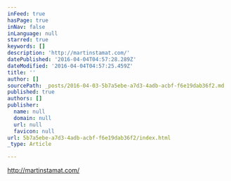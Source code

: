 ```yaml
---
inFeed: true
hasPage: true
inNav: false
inLanguage: null
starred: true
keywords: []
description: 'http://martinstamat.com/'
datePublished: '2016-04-04T04:57:28.289Z'
dateModified: '2016-04-04T04:57:25.459Z'
title: ''
author: []
sourcePath: _posts/2016-04-03-5b7a5ebe-a7d3-4adb-acbf-f6e19dab36f2.md
published: true
authors: []
publisher:
  name: null
  domain: null
  url: null
  favicon: null
url: 5b7a5ebe-a7d3-4adb-acbf-f6e19dab36f2/index.html
_type: Article

---
```

http://martinstamat.com/
